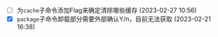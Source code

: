   - [ ] 为`cache`子命令添加Flag来确定清除哪些缓存 (2023-02-27 10:56)
  - [X] `package`子命令卸载部分需要外部确认Y/n，目前无法获取 (2023-02-21 16:38)
